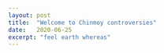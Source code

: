 ```yaml
---
layout: post
title:  "Welcome to Chinmoy controversies"
date:   2020-06-25
excerpt: "feel earth whereas"
---
```

